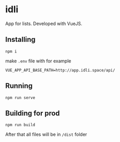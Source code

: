 # idli
App for lists.
Developed with VueJS.

## Installing

```
npm i
```

make `.env` file with for example
```
VUE_APP_API_BASE_PATH=http://app.idli.space/api/
```

## Running

```
npm run serve
````

## Building for prod

```
npm run build
```
After that all files will be in `/dist` folder
